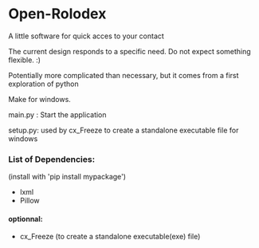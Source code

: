 # Open-Rolodex
A little software for quick acces to your contact

The current design responds to a specific need. Do not expect something flexible. :)

Potentially more complicated than necessary, but it comes from a first exploration of python

Make for windows.

main.py : Start the application

setup.py: used by cx_Freeze to create a standalone executable file for windows 

### List of Dependencies:
(install with 'pip install mypackage')
*  lxml
*  Pillow

#### optionnal:
*  cx_Freeze (to create a standalone executable(exe) file)
